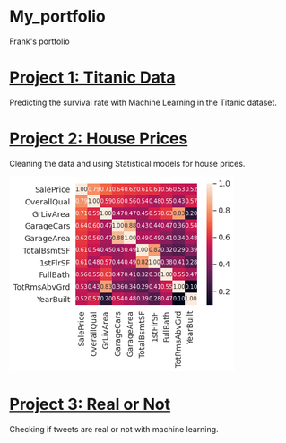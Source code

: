 # My_portfolio
Frank's portfolio

[Project 1: Titanic Data](https://www.kaggle.com/qwervs/notebooka2206c42ea)
======
Predicting the survival rate with Machine Learning in the Titanic dataset. 

[Project 2: House Prices](https://www.kaggle.com/qwervs/notebooka1e9fd607b)
======
Cleaning the data and using Statistical models for house prices.

![](https://github.com/Twervs/My_portfolio/blob/main/images/__results___11_0.png)

[Project 3: Real or Not](https://www.kaggle.com/qwervs/notebookf2687fc4b6)
======
Checking if tweets are real or not with machine learning. 

